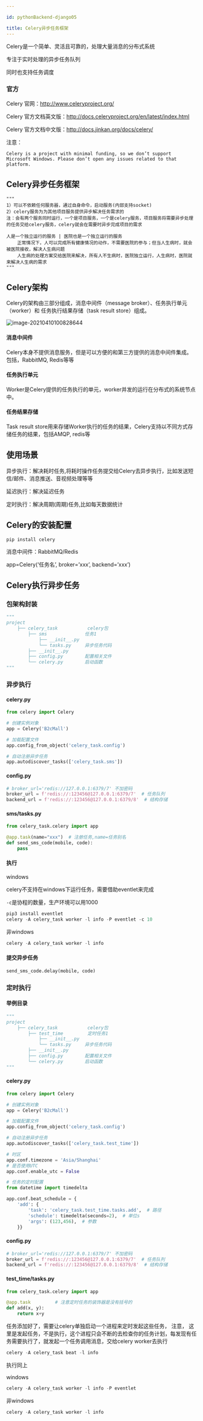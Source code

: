 ```yaml
---

id: pythonBackend-django05

title: Celery异步任务框架
---
```


Celery是一个简单、灵活且可靠的，处理大量消息的分布式系统

专注于实时处理的异步任务队列

同时也支持任务调度

### 官方

Celery 官网：http://www.celeryproject.org/

Celery 官方文档英文版：http://docs.celeryproject.org/en/latest/index.html

Celery 官方文档中文版：http://docs.jinkan.org/docs/celery/


注意：

```
Celery is a project with minimal funding, so we don’t support Microsoft Windows. Please don’t open any issues related to that platform.
```

## Celery异步任务框架

```
"""
1）可以不依赖任何服务器，通过自身命令，启动服务(内部支持socket)
2）celery服务为为其他项目服务提供异步解决任务需求的
注：会有两个服务同时运行，一个是项目服务，一个是celery服务，项目服务将需要异步处理的任务交给celery服务，celery就会在需要时异步完成项目的需求

人是一个独立运行的服务 | 医院也是一个独立运行的服务
	正常情况下，人可以完成所有健康情况的动作，不需要医院的参与；但当人生病时，就会被医院接收，解决人生病问题
	人生病的处理方案交给医院来解决，所有人不生病时，医院独立运行，人生病时，医院就来解决人生病的需求
"""
```

## Celery架构

Celery的架构由三部分组成，消息中间件（message broker）、任务执行单元（worker）和 任务执行结果存储（task result store）组成。

![image-20210410100828644](https://gitee.com/JqM1n/biog-image/raw/master/20210410100828.png)

#### 消息中间件

Celery本身不提供消息服务，但是可以方便的和第三方提供的消息中间件集成。包括，RabbitMQ, Redis等等

#### 任务执行单元

Worker是Celery提供的任务执行的单元，worker并发的运行在分布式的系统节点中。

#### 任务结果存储

Task result store用来存储Worker执行的任务的结果，Celery支持以不同方式存储任务的结果，包括AMQP, redis等

## 使用场景

异步执行：解决耗时任务,将耗时操作任务提交给Celery去异步执行，比如发送短信/邮件、消息推送、音视频处理等等

延迟执行：解决延迟任务

定时执行：解决周期(周期)任务,比如每天数据统计

## Celery的安装配置

```
pip install celery
```

消息中间件：RabbitMQ/Redis

app=Celery(‘任务名’, broker=’xxx’, backend=’xxx’)

## Celery执行异步任务

### 包架构封装

```python
"""
project
    ├── celery_task			  celery包
		├── sms				 任务1 
			├── __init__.py  
			└── tasks.py	 异步任务代码
		├── __init__.py 	 
		├── config.py		 配置相关文件
		└── celery.py		 启动函数
"""
```

### 异步执行

#### celery.py

```python
from celery import Celery

# 创建实例对象
app = Celery('B2cMall')

# 加载配置文件
app.config_from_object('celery_task.config')

# 自动注册异步任务
app.autodiscover_tasks(['celery_task.sms'])
```

#### config.py

```python
# broker_url='redis://127.0.0.1:6379/7' 不加密码
broker_url = f'redis://:123456@127.0.0.1:6379/7'  # 任务队列
backend_url = f'redis://:123456@127.0.0.1:6379/8'  # 结构存储
```

#### sms/tasks.py

```python
from celery_task.celery import app

@app.task(name="xxx")  # 注册任务,name=任务别名
def send_sms_code(mobile, code):
    pass
```

#### 执行

windows

celery不支持在windows下运行任务，需要借助eventlet来完成

`-c`是协程的数量，生产环境可以用1000

```python
pip3 install eventlet
celery -A celery_task worker -l info -P eventlet -c 10
```

非windows

```python
celery -A celery_task worker -l info
```

#### 提交异步任务

```python
send_sms_code.delay(mobile, code)
```

### 定时执行

#### 举例目录

```python
"""
project
    ├── celery_task			  celery包
		├── test_time		  定时任务1 
			├── __init__.py  
			└── tasks.py	 异步任务代码
		├── __init__.py 	 
		├── config.py		 配置相关文件
		└── celery.py		 启动函数
"""
```

#### celery.py

```python
from celery import Celery

# 创建实例对象
app = Celery('B2cMall')

# 加载配置文件
app.config_from_object('celery_task.config')

# 自动注册异步任务
app.autodiscover_tasks(['celery_task.test_time'])

# 时区
app.conf.timezone = 'Asia/Shanghai'
# 是否使用UTC
app.conf.enable_utc = False

# 任务的定时配置
from datetime import timedelta

app.conf.beat_schedule = {
    'add': {
        'task': 'celery_task.test_time.tasks.add',  # 路径
        'schedule': timedelta(seconds=2),  # 单位s
        'args': (123,456),  # 参数 
    }}
```

#### config.py

```python
# broker_url='redis://127.0.0.1:6379/7' 不加密码
broker_url = f'redis://:123456@127.0.0.1:6379/7'  # 任务队列
backend_url = f'redis://:123456@127.0.0.1:6379/8'  # 结构存储
```

#### test_time/tasks.py

```python
from celery_task.celery import app

@app.task         # 注意定时任务的装饰器是没有括号的
def add(x, y):
    return x+y
```

任务添加好了，需要让celery单独启动一个进程来定时发起这些任务， 注意， 这里是发起任务，不是执行，这个进程只会不断的去检查你的任务计划，每发现有任务需要执行了，就发起一个任务调用消息，交给celery worker去执行

```python
celery -A celery_task beat -l info
```

执行同上

windows

```python
celery -A celery_task worker -l info -P eventlet
```

非windows

```python
celery -A celery_task worker -l info
```

#### 